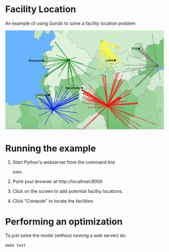 # Facility Location
An example of using Gurobi to solve a facility location problem

![](screenshot.png?raw=true)

# Running the example

1. Start Python's webserver from the command line
    ```
    make
    ```

2. Point your browser at http://localhost:8000

3. Click on the screen to add potential facility locations.

4. Click "Compute" to locate the facilities.

# Performing an optimization

To just solve the model (without running a web server) do:

```
make test
```
